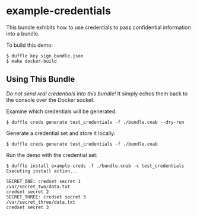 # example-credentials

This bundle exhibits how to use credentials to pass confidential information into a bundle.

To build this demo:

```
$ duffle key sign bundle.json
$ make docker-build
```

## Using This Bundle

*Do not send real credentials into this bundle!* It simply echos them back to the console over the Docker socket.

Examine which credentials will be generated:

```console
$ duffle creds generate test_credentials -f ./bundle.cnab --dry-run
```

Generate a credential set and store it locally:

```console
$ duffle creds generate test_credentials -f ./bundle.cnab
```

Run the demo with the credential set:

```console
$ duffle install example-creds -f ./bundle.cnab -c test_credentials
Executing install action...

SECRET_ONE: credset secret 1
/var/secret_two/data.txt
credset secret 2
SECRET_THREE: credset secret 3
/var/secret_three/data.txt
credset secret 3
```